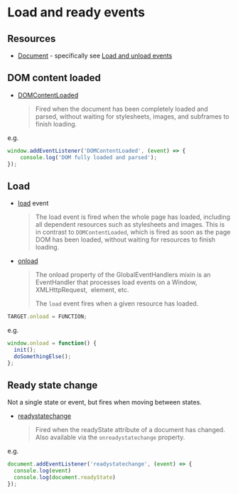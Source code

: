 # Load and ready events


## Resources

- [Document](https://developer.mozilla.org/en-US/docs/Web/API/Document) - specifically see [Load and unload events](https://developer.mozilla.org/en-US/docs/Web/API/Document#load_unload_events)


## DOM content loaded

- [DOMContentLoaded](https://developer.mozilla.org/en-US/docs/Web/API/Window/DOMContentLoaded_event)
    > Fired when the document has been completely loaded and parsed, without waiting for stylesheets, images, and subframes to finish loading.

e.g.

```javascript
window.addEventListener('DOMContentLoaded', (event) => {
    console.log('DOM fully loaded and parsed');
});
```


## Load

- [load](https://developer.mozilla.org/en-US/docs/Web/API/Window/load_event) event
    > The load event is fired when the whole page has loaded, including all dependent resources such as stylesheets and images. This is in contrast to `DOMContentLoaded`, which is fired as soon as the page DOM has been loaded, without waiting for resources to finish loading.

- [onload](https://developer.mozilla.org/en-US/docs/Web/API/GlobalEventHandlers/onload) 
    > The onload property of the GlobalEventHandlers mixin is an EventHandler that processes load events on a Window, XMLHttpRequest, <img> element, etc.
    > 
    > The `load` event fires when a given resource has loaded.


```javascript
TARGET.onload = FUNCTION;
```

e.g.

```javascript
window.onload = function() {
  init();
  doSomethingElse();
};
```


## Ready state change

Not a single state or event, but fires when moving between states.

- [readystatechange](https://developer.mozilla.org/en-US/docs/Web/API/Document/readystatechange_event)
    > Fired when the readyState attribute of a document has changed. Also available via the `onreadystatechange` property. 


e.g.

```javascript
document.addEventListener('readystatechange', (event) => {
  console.log(event)
  console.log(document.readyState)
});
```

